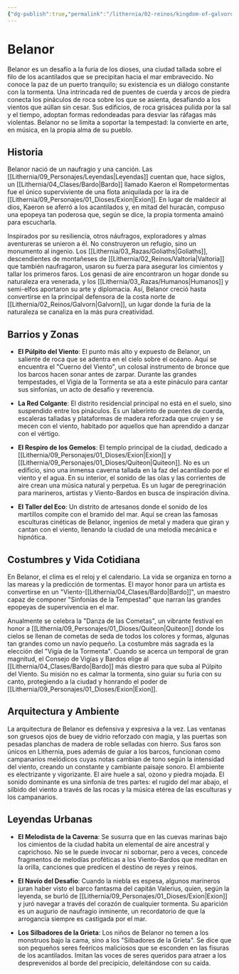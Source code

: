```yaml
---
{"dg-publish":true,"permalink":"/lithernia/02-reinos/kingdom-of-galvorn/belanor/","title":"Belanor","tags":["lithernia","ciudad","Galvorn"]}
---
```


# Belanor

Belanor es un desafío a la furia de los dioses, una ciudad tallada sobre el filo de los acantilados que se precipitan hacia el mar embravecido. No conoce la paz de un puerto tranquilo; su existencia es un diálogo constante con la tormenta. Una intrincada red de puentes de cuerda y arcos de piedra conecta los pináculos de roca sobre los que se asienta, desafiando a los vientos que aúllan sin cesar. Sus edificios, de roca grisácea pulida por la sal y el tiempo, adoptan formas redondeadas para desviar las ráfagas más violentas. Belanor no se limita a soportar la tempestad: la convierte en arte, en música, en la propia alma de su pueblo.

## Historia

Belanor nació de un naufragio y una canción. Las [[Lithernia/09_Personajes/Leyendas\|Leyendas]] cuentan que, hace siglos, un [[Lithernia/04_Clases/Bardo\|Bardo]] llamado Kaeron el Rompetormentas fue el único superviviente de una flota aniquilada por la ira de [[Lithernia/09_Personajes/01_Dioses/Exion\|Exion]]. En lugar de maldecir al dios, Kaeron se aferró a los acantilados y, en mitad del huracán, compuso una epopeya tan poderosa que, según se dice, la propia tormenta amainó para escucharla.

Inspirados por su resiliencia, otros náufragos, exploradores y almas aventureras se unieron a él. No construyeron un refugio, sino un monumento al ingenio. Los [[Lithernia/03_Razas/Goliaths\|Goliaths]], descendientes de montañeses de [[Lithernia/02_Reinos/Valtoria\|Valtoria]] que también naufragaron, usaron su fuerza para asegurar los cimientos y tallar los primeros faros. Los genasi de aire encontraron un hogar donde su naturaleza era venerada, y los [[Lithernia/03_Razas/Humanos\|Humanos]] y semi-elfos aportaron su arte y diplomacia. Así, Belanor creció hasta convertirse en la principal defensora de la costa norte de [[Lithernia/02_Reinos/Galvorn\|Galvorn]], un lugar donde la furia de la naturaleza se canaliza en la más pura creatividad.

## Barrios y Zonas

- **El Púlpito del Viento**: El punto más alto y expuesto de Belanor, un saliente de roca que se adentra en el cielo sobre el océano. Aquí se encuentra el "Cuerno del Viento", un colosal instrumento de bronce que los barcos hacen sonar antes de zarpar. Durante las grandes tempestades, el Vigía de la Tormenta se ata a este pináculo para cantar sus sinfonías, un acto de desafío y reverencia.

- **La Red Colgante**: El distrito residencial principal no está en el suelo, sino suspendido entre los pináculos. Es un laberinto de puentes de cuerda, escaleras talladas y plataformas de madera reforzada que crujen y se mecen con el viento, habitado por aquellos que han aprendido a danzar con el vértigo.

- **El Respiro de los Gemelos**: El templo principal de la ciudad, dedicado a [[Lithernia/09_Personajes/01_Dioses/Exion\|Exion]] y [[Lithernia/09_Personajes/01_Dioses/Quiteon\|Quiteon]]. No es un edificio, sino una inmensa caverna tallada en la faz del acantilado por el viento y el agua. En su interior, el sonido de las olas y las corrientes de aire crean una música natural y perpetua. Es un lugar de peregrinación para marineros, artistas y Viento-Bardos en busca de inspiración divina.

- **El Taller del Eco**: Un distrito de artesanos donde el sonido de los martillos compite con el bramido del mar. Aquí se crean las famosas esculturas cinéticas de Belanor, ingenios de metal y madera que giran y cantan con el viento, llenando la ciudad de una melodía mecánica e hipnótica.

## Costumbres y Vida Cotidiana

En Belanor, el clima es el reloj y el calendario. La vida se organiza en torno a las mareas y la predicción de tormentas. El mayor honor para un artista es convertirse en un "Viento-[[Lithernia/04_Clases/Bardo\|Bardo]]", un maestro capaz de componer "Sinfonías de la Tempestad" que narran las grandes epopeyas de supervivencia en el mar.

Anualmente se celebra la "Danza de las Cometas", un vibrante festival en honor a [[Lithernia/09_Personajes/01_Dioses/Quiteon\|Quiteon]] donde los cielos se llenan de cometas de seda de todos los colores y formas, algunas tan grandes como un navío pequeño. La costumbre más sagrada es la elección del "Vigía de la Tormenta". Cuando se acerca un temporal de gran magnitud, el Consejo de Vigías y Bardos elige al [[Lithernia/04_Clases/Bardo\|Bardo]] más diestro para que suba al Púlpito del Viento. Su misión no es calmar la tormenta, sino guiar su furia con su canto, protegiendo a la ciudad y honrando el poder de [[Lithernia/09_Personajes/01_Dioses/Exion\|Exion]].

## Arquitectura y Ambiente

La arquitectura de Belanor es defensiva y expresiva a la vez. Las ventanas son gruesos ojos de buey de vidrio reforzado con magia, y las puertas son pesadas planchas de madera de roble selladas con hierro. Sus faros son únicos en Lithernia, pues además de guiar a los barcos, funcionan como campanarios melódicos cuyas notas cambian de tono según la intensidad del viento, creando un constante y cambiante paisaje sonoro. El ambiente es electrizante y vigorizante. El aire huele a sal, ozono y piedra mojada. El sonido dominante es una sinfonía de tres partes: el rugido del mar abajo, el silbido del viento a través de las rocas y la música etérea de las esculturas y los campanarios.

## Leyendas Urbanas

- **El Melodista de la Caverna**: Se susurra que en las cuevas marinas bajo los cimientos de la ciudad habita un elemental de aire ancestral y caprichoso. No se le puede invocar ni sobornar, pero a veces, concede fragmentos de melodías proféticas a los Viento-Bardos que meditan en la orilla, canciones que predicen el destino de reyes y reinos.

- **El Navío del Desafío**: Cuando la niebla es espesa, algunos marineros juran haber visto el barco fantasma del capitán Valerius, quien, según la leyenda, se burló de [[Lithernia/09_Personajes/01_Dioses/Exion\|Exion]] y juró navegar a través del corazón de cualquier tormenta. Su aparición es un augurio de naufragio inminente, un recordatorio de que la arrogancia siempre es castigada por el mar.

- **Los Silbadores de la Grieta**: Los niños de Belanor no temen a los monstruos bajo la cama, sino a los "Silbadores de la Grieta". Se dice que son pequeños seres feéricos maliciosos que se esconden en las fisuras de los acantilados. Imitan las voces de seres queridos para atraer a los desprevenidos al borde del precipicio, deleitándose con su caída.